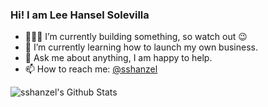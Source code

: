 ### Hi! I am Lee Hansel Solevilla

- 👨🏽‍💻 I’m currently building something, so watch out :wink:
- 🌱 I’m currently learning how to launch my own business.
- 💬 Ask me about anything, I am happy to help.
- 📫 How to reach me: [@sshanzel](https://twitter.com/sshanzel)

<img align="center" src="https://github-readme-stats.vercel.app/api?username=sshanzel&hide=stars&include_all_commits=true&count_private=true&show_icons=true&line_height=20&title_color=7A7ADB&icon_color=2234AE&text_color=D3D3D3&bg_color=0,000000,130F40" alt="sshanzel's Github Stats">
